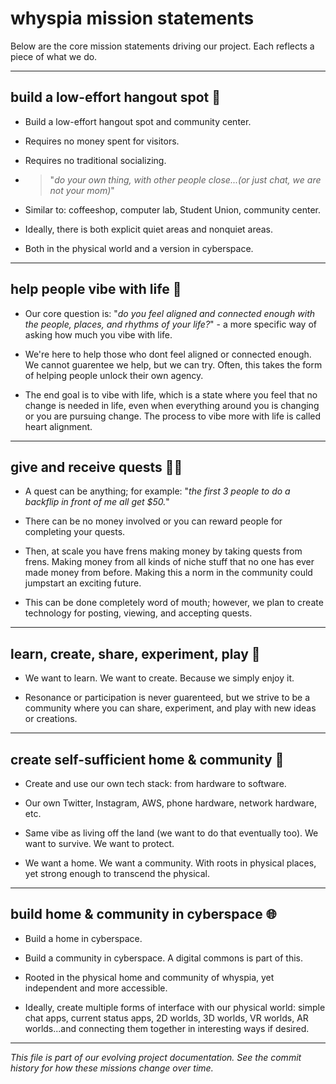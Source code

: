 # whyspia mission statements

Below are the core mission statements driving our project. Each reflects a piece of what we do.

---

## build a low-effort hangout spot 🏯

- Build a low-effort hangout spot and community center.

- Requires no money spent for visitors.

- Requires no traditional socializing.

- >"_do your own thing, with other people close...(or just chat, we are not your mom)_"

- Similar to: coffeeshop, computer lab, Student Union, community center.

- Ideally, there is both explicit quiet areas and nonquiet areas.

- Both in the physical world and a version in cyberspace.

---

## help people vibe with life 🤝

- Our core question is: "_do you feel aligned and connected enough with the people, places, and rhythms of your life?_" - a more specific way of asking how much you vibe with life.

- We're here to help those who dont feel aligned or connected enough. We cannot guarentee we help, but we can try. Often, this takes the form of helping people unlock their own agency.

- The end goal is to vibe with life, which is a state where you feel that no change is needed in life, even when everything around you is changing or you are pursuing change. The process to vibe more with life is called heart alignment.

---

## give and receive quests 🧙‍♂️

- A quest can be anything; for example: "_the first 3 people to do a backflip in front of me all get $50._"

- There can be no money involved or you can reward people for completing your quests.

- Then, at scale you have frens making money by taking quests from frens. Making money from all kinds of niche stuff that no one has ever made money from before. Making this a norm in the community could jumpstart an exciting future.

- This can be done completely word of mouth; however, we plan to create technology for posting, viewing, and accepting quests.

---

## learn, create, share, experiment, play 🧠

- We want to learn. We want to create. Because we simply enjoy it.

- Resonance or participation is never guarenteed, but we strive to be a community where you can share, experiment, and play with new ideas or creations.

---

## create self-sufficient home & community 🏡

- Create and use our own tech stack: from hardware to software.

- Our own Twitter, Instagram, AWS, phone hardware, network hardware, etc.

- Same vibe as living off the land (we want to do that eventually too). We want to survive. We want to protect.

- We want a home. We want a community. With roots in physical places, yet strong enough to transcend the physical.

---

## build home & community in cyberspace 🌐

- Build a home in cyberspace.

- Build a community in cyberspace. A digital commons is part of this.

- Rooted in the physical home and community of whyspia, yet independent and more accessible.

- Ideally, create multiple forms of interface with our physical world: simple chat apps, current status apps, 2D worlds, 3D worlds, VR worlds, AR worlds...and connecting them together in interesting ways if desired.

---

*This file is part of our evolving project documentation. See the commit history for how these missions change over time.*
